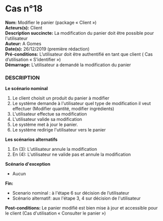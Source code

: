 # Cas  n°18

**Nom:** Modifier le panier (package « Client »)<br>
**Acteurs(s):** Client<br>
**Description succincte:** La modification du panier doit être possible pour l'utilisateur<br>
**Auteur:** A Gomes<br>
**Date(s):** 26/12/2019 (première rédaction)<br>
**Pré-conditions:** L’utilisateur doit être authentifié en tant que client ( Cas d’utilisation « S’identifier »)<br>
**Démarrage:** L’utilisateur a demandé la modification du panier<br>

### **DESCRIPTION**

**Le scénario nominal**<br>
1.	Le client choisit un produit du panier à modifier
2.  Le système demande à l'utilisateur quel type de modification il veut effectuer (Modifier quantité, modifier ingrédients)
3.  L'utilisateur effectue sa modification
4.  L'utilisateur valide sa modification
5.	Le système met à jour le panier.
6.	Le système redirige l'utilisateur vers le panier


**Les scénarios alternatifs**<br>
1.  En (3): L’utilisateur annule la modification
2.  En (4): L'utilisateur ne valide pas et annule la modification

**Scénario d'exception**<br>
- Aucun

**Fin:** 
- Scenario nominal : à l'étape 6 sur décision de l’utilisateur
- Scénario alternatif: aux l'étape 3, 4 sur décision de l'utilisateur

**Post-conditions:** Le panier modifié est bien mise à jour et accessible pour le client (Cas d'utilisation « Consulter le panier »)
